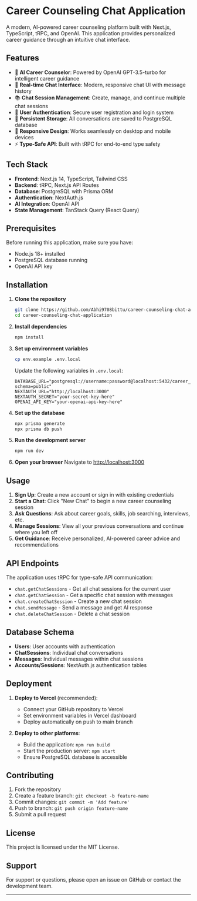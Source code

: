 # Career Counseling Chat Application

A modern, AI-powered career counseling platform built with Next.js, TypeScript, tRPC, and OpenAI. This application provides personalized career guidance through an intuitive chat interface.

## Features

- 🤖 **AI Career Counselor**: Powered by OpenAI GPT-3.5-turbo for intelligent career guidance
- 💬 **Real-time Chat Interface**: Modern, responsive chat UI with message history
- 📚 **Chat Session Management**: Create, manage, and continue multiple chat sessions
- 🔐 **User Authentication**: Secure user registration and login system
- 💾 **Persistent Storage**: All conversations are saved to PostgreSQL database
- 📱 **Responsive Design**: Works seamlessly on desktop and mobile devices
- ⚡ **Type-Safe API**: Built with tRPC for end-to-end type safety

## Tech Stack

- **Frontend**: Next.js 14, TypeScript, Tailwind CSS
- **Backend**: tRPC, Next.js API Routes
- **Database**: PostgreSQL with Prisma ORM
- **Authentication**: NextAuth.js
- **AI Integration**: OpenAI API
- **State Management**: TanStack Query (React Query)

## Prerequisites

Before running this application, make sure you have:

- Node.js 18+ installed
- PostgreSQL database running
- OpenAI API key

## Installation

1. **Clone the repository**
   ```bash
   git clone https://github.com/Abhi9708bittu/career-counseling-chat-application.git
   cd career-counseling-chat-application
   ```

2. **Install dependencies**
   ```bash
   npm install
   ```

3. **Set up environment variables**
   ```bash
   cp env.example .env.local
   ```
   
   Update the following variables in `.env.local`:
   ```env
   DATABASE_URL="postgresql://username:password@localhost:5432/career_counseling_chat?schema=public"
   NEXTAUTH_URL="http://localhost:3000"
   NEXTAUTH_SECRET="your-secret-key-here"
   OPENAI_API_KEY="your-openai-api-key-here"
   ```

4. **Set up the database**
   ```bash
   npx prisma generate
   npx prisma db push
   ```

5. **Run the development server**
   ```bash
   npm run dev
   ```

6. **Open your browser**
   Navigate to [http://localhost:3000](http://localhost:3000)

## Usage

1. **Sign Up**: Create a new account or sign in with existing credentials
2. **Start a Chat**: Click "New Chat" to begin a new career counseling session
3. **Ask Questions**: Ask about career goals, skills, job searching, interviews, etc.
4. **Manage Sessions**: View all your previous conversations and continue where you left off
5. **Get Guidance**: Receive personalized, AI-powered career advice and recommendations

## API Endpoints

The application uses tRPC for type-safe API communication:

- `chat.getChatSessions` - Get all chat sessions for the current user
- `chat.getChatSession` - Get a specific chat session with messages
- `chat.createChatSession` - Create a new chat session
- `chat.sendMessage` - Send a message and get AI response
- `chat.deleteChatSession` - Delete a chat session

## Database Schema

- **Users**: User accounts with authentication
- **ChatSessions**: Individual chat conversations
- **Messages**: Individual messages within chat sessions
- **Accounts/Sessions**: NextAuth.js authentication tables

## Deployment

1. **Deploy to Vercel** (recommended):
   - Connect your GitHub repository to Vercel
   - Set environment variables in Vercel dashboard
   - Deploy automatically on push to main branch

2. **Deploy to other platforms**:
   - Build the application: `npm run build`
   - Start the production server: `npm start`
   - Ensure PostgreSQL database is accessible

## Contributing

1. Fork the repository
2. Create a feature branch: `git checkout -b feature-name`
3. Commit changes: `git commit -m 'Add feature'`
4. Push to branch: `git push origin feature-name`
5. Submit a pull request

## License

This project is licensed under the MIT License.

## Support

For support or questions, please open an issue on GitHub or contact the development team.

---



